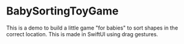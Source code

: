 # BabySortingToyGame
This is a demo to build a little game "for babies" to sort shapes in the correct location. This is made in SwiftUI using drag gestures.
